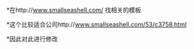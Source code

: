*在http://www.smallseashell.com/ 找相关的模板

*这个比较适合公司http://www.smallseashell.com/53/c3758.html

*因此对此进行修改
